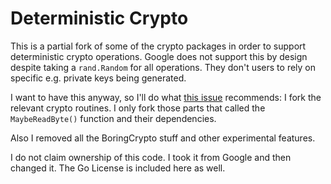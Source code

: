 # Deterministic Crypto

This is a partial fork of some of the crypto packages in order to support
deterministic crypto operations. Google does not support this by design
despite taking a `rand.Random` for all operations. They don't users to rely
on specific e.g. private keys being generated.

I want to have this anyway, so I'll do what [this issue](https://github.com/golang/go/issues/38548#issuecomment-617409930) recommends: I fork
the relevant crypto routines. I only fork those parts that called the
`MaybeReadByte()` function and their dependencies.

Also I removed all the BoringCrypto stuff and other experimental features.

I do not claim ownership of this code. I took it from Google and then changed
it. The Go License is included here as well.